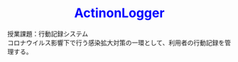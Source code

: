 <h1 style="color:blue; font-weight: bold; text-align: center;">ActinonLogger</h1>
授業課題：行動記録システム<br>
コロナウイルス影響下で行う感染拡大対策の一環として、利用者の行動記録を管理する。
